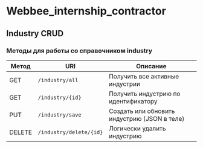 # Webbee_internship_contractor

## Industry CRUD
### Методы для работы со справочником industry
| Метод  | URI                    | Описание                                  |
| ------ | ---------------------- |-------------------------------------------|
| GET    | `/industry/all`         | Получить все активные индустрии           |
| GET    | `/industry/{id}`        | Получить индустрию по идентификатору      |
| PUT    | `/industry/save`        | Создать или обновить индустрию (JSON в теле) |
| DELETE | `/industry/delete/{id}` | Логически удалить индустрию                  |